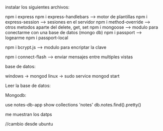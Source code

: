 instalar los siguientes archivos:

npm i express
npm i express-handlebars --> motor de plantillas
npm i express-session --> sesiones en el servidor
npm i method-override --> otros metodos aparte del delete, get, set
npm i mongoose --> modulo para conectarme con una base de datos (mongo db)
npm i passport  --> logearme
npm i passport-local

npm i bcrypt.js --> modulo para encriptar la clave

npm i connect-flash --> enviar mensajes entre multiples vistas

base de datos:

windows -> mongod
linux -> sudo service mongod start

Leer la base de datos:

Mongodb:

use notes-db-app
show collections
'notes'
db.notes.find().pretty()

me muestran los datps

//cambio desde ubuntu